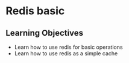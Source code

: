 # Redis basic
## Learning Objectives

- Learn how to use redis for basic operations<br>
- Learn how to use redis as a simple cache<br>
